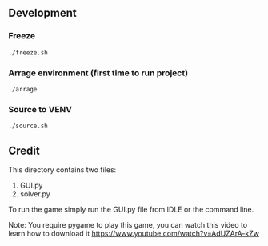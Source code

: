 ## Development

### Freeze

`./freeze.sh`

### Arrage environment (first time to run project)

`./arrage`

### Source to VENV

`./source.sh`

## Credit

This directory contains two files:

1. GUI.py
2. solver.py

To run the game simply run the GUI.py file from IDLE or the command line.

Note: You require pygame to play this game, you can watch this video to learn how to download it
https://www.youtube.com/watch?v=AdUZArA-kZw
